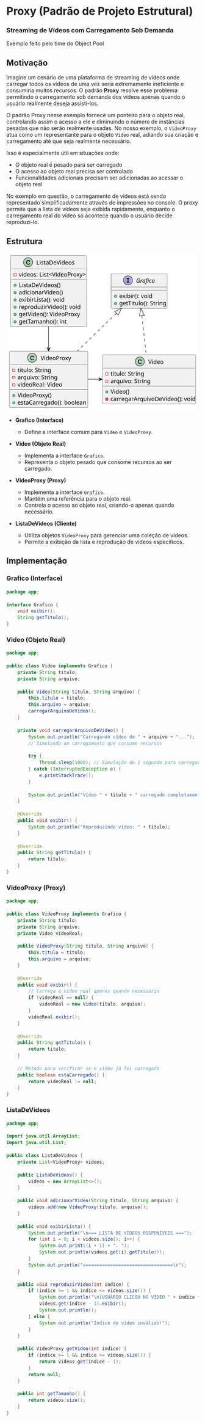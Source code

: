 

# Proxy (Padrão de Projeto Estrutural)

### Streaming de Vídeos com Carregamento Sob Demanda

Exemplo feito pelo time do Object Pool

## Motivação

Imagine um cenário de uma plataforma de streaming de vídeos onde carregar todos os vídeos de uma vez seria extremamente ineficiente e consumiria muitos recursos. O padrão **Proxy** resolve esse problema permitindo o carregamento sob demanda dos vídeos apenas quando o usuário realmente deseja assisti-los.

O padrão Proxy nesse exemplo fornece um ponteiro para o objeto real, controlando assim o acesso a ele e diminuindo o número de instâncias pesadas que não serão realmente usadas. No nosso exemplo, o `VideoProxy` atua como um representante para o objeto `Video` real, adiando sua criação e carregamento até que seja realmente necessário.

Isso é especialmente útil em situações onde:
- O objeto real é pesado para ser carregado
- O acesso ao objeto real precisa ser controlado
- Funcionalidades adicionais precisam ser adicionadas ao acessar o objeto real

No exemplo em questão, o carregamento de vídeos está sendo representado simplificadamente através de impressões no console. O proxy permite que a lista de vídeos seja exibida rapidamente, enquanto o carregamento real do vídeo só acontece quando o usuário decide reproduzi-lo.

## Estrutura

![UML](out/uml/uml.svg)

- **Grafico (Interface)**
  - Define a interface comum para `Video` e `VideoProxy`.

- **Video (Objeto Real)**
  - Implementa a interface `Grafico`.
  - Representa o objeto pesado que consome recursos ao ser carregado.

- **VideoProxy (Proxy)**
  - Implementa a interface `Grafico`.
  - Mantém uma referência para o objeto real.
  - Controla o acesso ao objeto real, criando-o apenas quando necessário.

- **ListaDeVideos (Cliente)**
  - Utiliza objetos `VideoProxy` para gerenciar uma coleção de vídeos.
  - Permite a exibição da lista e reprodução de vídeos específicos.

## Implementação

### Grafico (Interface)

```java
package app;

interface Grafico {
    void exibir();
    String getTitulo();
}
```

### Video (Objeto Real)

```java
package app;

public class Video implements Grafico {
    private String titulo;
    private String arquivo;
    
    public Video(String titulo, String arquivo) {
        this.titulo = titulo;
        this.arquivo = arquivo;
        carregarArquivoDeVideo();
    }
    
    private void carregarArquivoDeVideo() {
        System.out.println("Carregando vídeo de " + arquivo + "...");
        // Simulando um carregamento que consome recursos
        
        try {
            Thread.sleep(1000); // Simulação de 1 segundo para carregar (reduzido para tornar os testes mais rápidos)
        } catch (InterruptedException e) {
            e.printStackTrace();
        }

        System.out.println("Vídeo " + titulo + " carregado completamente!");
    }
    
    @Override
    public void exibir() {
        System.out.println("Reproduzindo vídeo: " + titulo);
    }
    
    @Override
    public String getTitulo() {
        return titulo;
    }
}
```

### VideoProxy (Proxy)

```java
package app;

public class VideoProxy implements Grafico {
    private String titulo;
    private String arquivo;
    private Video videoReal;
    
    public VideoProxy(String titulo, String arquivo) {
        this.titulo = titulo;
        this.arquivo = arquivo;
    }
    
    @Override
    public void exibir() {
        // Carrega o vídeo real apenas quando necessário
        if (videoReal == null) {
            videoReal = new Video(titulo, arquivo);
        }
        videoReal.exibir();
    }
    
    @Override
    public String getTitulo() {
        return titulo;
    }
    
    // Método para verificar se o vídeo já foi carregado
    public boolean estaCarregado() {
        return videoReal != null;
    }
}

```

### ListaDeVideos

```java
package app;

import java.util.ArrayList;
import java.util.List;

public class ListaDeVideos {
    private List<VideoProxy> videos;
    
    public ListaDeVideos() {
        videos = new ArrayList<>();
    }
    
    public void adicionarVideo(String titulo, String arquivo) {
        videos.add(new VideoProxy(titulo, arquivo));
    }
    
    public void exibirLista() {
        System.out.println("\n=== LISTA DE VÍDEOS DISPONÍVEIS ===");
        for (int i = 0; i < videos.size(); i++) {
            System.out.print((i + 1) + ". ");
            System.out.println(videos.get(i).getTitulo());
        }
        System.out.println("=================================\n");
    }
    
    public void reproduzirVideo(int indice) {
        if (indice >= 1 && indice <= videos.size()) {
            System.out.println("\n[USUÁRIO CLICOU NO VÍDEO " + indice + "]");
            videos.get(indice - 1).exibir();
            System.out.println();
        } else {
            System.out.println("Índice de vídeo inválido!");
        }
    }
    
    public VideoProxy getVideo(int indice) {
        if (indice >= 1 && indice <= videos.size()) {
            return videos.get(indice - 1);
        }
        return null;
    }
    
    public int getTamanho() {
        return videos.size();
    }
}

```


